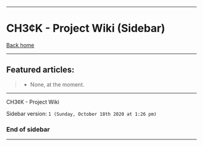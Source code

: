 
***

# CH3¢K - Project Wiki (Sidebar)

[Back home](https://github.com/seanpm2001/CH3-c-K/wiki/)

***

## Featured articles:

> * None, at the moment.

***

CH3¢K - Project Wiki

Sidebar version: `1 (Sunday, October 18th 2020 at 1:26 pm)`

### End of sidebar

***
